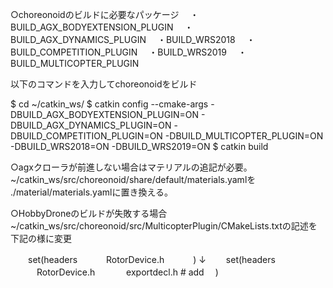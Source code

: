 ○choreonoidのビルドに必要なパッケージ
　・BUILD_AGX_BODYEXTENSION_PLUGIN
　・BUILD_AGX_DYNAMICS_PLUGIN
　・BUILD_WRS2018
　・BUILD_COMPETITION_PLUGIN
　・BUILD_WRS2019
　・BUILD_MULTICOPTER_PLUGIN

以下のコマンドを入力してchoreonoidをビルド

$ cd ~/catkin_ws/
$ catkin config --cmake-args -DBUILD_AGX_BODYEXTENSION_PLUGIN=ON - DBUILD_AGX_DYNAMICS_PLUGIN=ON -DBUILD_COMPETITION_PLUGIN=ON -DBUILD_MULTICOPTER_PLUGIN=ON -DBUILD_WRS2018=ON -DBUILD_WRS2019=ON 
$ catkin build


○agxクローラが前進しない場合はマテリアルの追記が必要。
    ~/catkin_ws/src/choreonoid/share/default/materials.yamlを
    ./material/materials.yamlに置き換える。

○HobbyDroneのビルドが失敗する場合
     ~/catkin_ws/src/choreonoid/src/MulticopterPlugin/CMakeLists.txtの記述を下記の様に変更

　　set(headers
  　　　RotorDevice.h
  　　　)
    ↓
　　set(headers
  　　　RotorDevice.h
 　　　 exportdecl.h # add
  　)








